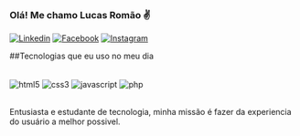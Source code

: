 ### Olá! Me chamo Lucas Romão ✌️

[![Linkedin](https://img.shields.io/badge/LinkedIn-0077B5?style=for-the-badge&logo=linkedin&logoColor=white)](https://www.linkedin.com/in/lucas-rom%C3%A3o-81538219b/)
[![Facebook](https://img.shields.io/badge/Facebook-1877F2?style=for-the-badge&logo=facebook&logoColor=white)](https://www.facebook.com/lucas.romao.5095)
[![Instagram](https://img.shields.io/badge/Instagram-E4405F?style=for-the-badge&logo=instagram&logoColor=white)](https://www.instagram.com/yluukas/)

##Tecnologias que eu uso no meu dia

<div style="display: inline_block"><br/>
  <img align="center" alt="html5" src="https://img.shields.io/badge/HTML5-E34F26?style=for-the-badge&logo=html5&logoColor=white" />
  <img align="center" alt="css3" src="https://img.shields.io/badge/CSS3-1572B6?style=for-the-badge&logo=css3&logoColor=white" />
  <img align="center" alt="javascript" src="https://img.shields.io/badge/JavaScript-F7DF1E?style=for-the-badge&logo=javascript&logoColor=black" />
  <img align="center" alt="php" src="https://img.shields.io/badge/PHP-777BB4?style=for-the-badge&logo=php&logoColor=white" />
</div><br/>

Entusiasta e estudante de tecnologia, minha missão é fazer da experiencia do usuário a melhor possivel.
